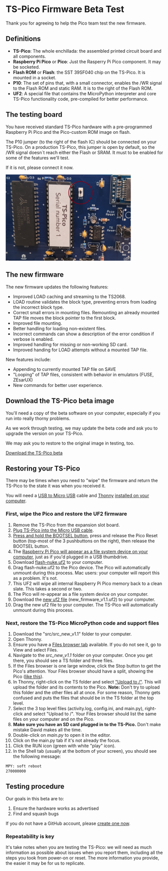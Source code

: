 # TS-Pico Firmware Beta Test 
Thank you for agreeing to help the Pico team test the new firmware.

## Definitions

- **TS-Pico**: The whole enchillada: the assembled printed circuit board and all components.
- **Raspberry Pi Pico** or **Pico**: Just the Rasperry Pi Pico component. It may be socketed.
- **Flash ROM** or **Flash**: the SST 39SF040 chip on the TS-Pico. It is mounted in a socket.
- **P10**: The set of pins that, with a small connector, enables the /WR signal to the Flash ROM and static RAM. It is to the right of the Flash ROM.
- **UF2**: A special file that contains the MicroPython interpreter and core TS-Pico functionality code, pre-compiled for better performance.

## The testing board

You have received standard TS-Pico hardware with a pre-programmed Raspberry Pi Pico and the Pico-custom ROM image on flash. 

The P10 jumper (to the right of the flash IC) should be connected on your TS-Pico. On a production TS-Pico, this jumper is open by default, so the /WR signal doesn´t reach either the Flash or SRAM. It must to be enabled for some of the features we'll test.

If it is not, please connect it now.

<img src="/P10_location.jpg" alt="Install this jumper" width="400"> 

## The new firmware

The new firmware updates the following features:
- Improved LOAD caching and streaming to the TS2068.
- LOAD routine validates the block type, preventing errors from loading the incorrect block type.
- Correct small errors in mounting files. Remounting an already mounted TAP file moves the block pointer to the first block.
- Improved file mounting.
- Better handling for loading non-existent files.
- Incorrect commands can show a description of the error condition if verbose is enabled.
- Improved handling for missing or non-working SD card.
- Improved handing for LOAD attempts without a mounted TAP file.

New features include:
- Appending to currently mounted TAP file on SAVE
- "Looping" of TAP files, consistent with behavior in emulators (FUSE, ZEsarUX)
- New commands for better user experience.

## Download the TS-Pico beta image

You'll need a copy of the beta software on your computer, especially if you run into really thorny problems. 

As we work through testing, we may update the beta code and ask you to upgrade the version on your TS-Pico.

We may ask you to restore to the original image in testing, too.

[Download the TS-Pico beta](https://github.com/timex-sinclair-projects/TS-Pico/archive/refs/heads/Beta.zip)

## Restoring your TS-Pico

There may be times when you need to "wipe" the firmware and return the TS-Pico to the state it was when you received it.

You will need a [USB to Micro USB](https://www.google.com/search?q=micro+usb) cable and [Thonny](https://thonny.org/) [installed on your computer](https://projects.raspberrypi.org/en/projects/getting-started-with-the-pico/2). 

### First, wipe the Pico and restore the UF2 firmware
1. Remove the TS-Pico from the expansion slot board.
2. [Plug TS-Pico into the Micro USB cable](images/Pico-Top-Plug-v2.png).
3. [Press and hold the BOOTSEL button](images/Pico-bootsel.png), press and release the Pico Reset button (top-most of the 3 pushbuttons on the right), then release the BOOTSEL button.
4. The [Raspberry Pi Pico will appear as a file system device on your computer](images/RPI%20file%20device.png), just as if you'd plugged in a USB thumbdrive.
5. Download [flash-nuke.uf2](firmware/flash_nuke.uf2) to your computer.
6. Drag flash-nuke.uf2 to the Pico device. The Pico will automatically unmount during this process. Mac users: your computer will report this as a problem. It's not.
7. This UF2 will wipe all internal Raspberry Pi Pico memory back to a clean slate. This takes a second or two.
8. The Pico will re-appear as a file system device on your computer.
9. Download the [new uf2 file](firmware/new_firmware_v1.1.uf2) (new_firmware_v1.1.uf2) to your computer.
10. Drag the new uf2 file to your computer. The TS-Pico will automatically unmount during this process.

### Next, restore the TS-Pico MicroPython code and support files

1. Download the "src/src_new_v1.1" folder to your computer.
2. Open Thonny.
4. Ensure you have a [Files browser tab](images/Files%20browser.png) available. If you do not see it, go to View and select Files.
5. Navigate to the *src_new_v1.1* folder on your computer. Once you get there, you should see a TS folder and three files.
6. If the Files browser is one large window, click the Stop button to get the Pico's attention. Your Files browser should have a split, showing the Pico ([like this](images/Files-browser-split.png)).
7. In Thonny, right-click on the TS folder and select ["Upload to /"](images/Upload%20to%20Pico.png). This will upload the folder and its contents to the Pico. **Note:** Don't try to upload this folder and the other files all at once. For some reason, Thonny gets confused and puts the files that should be in the TS folder at the top level.
8. Select the 3 top level files (activity.log, config.ini, and main.py), right-click and select "Upload to /". Your Files browser should list the same files on your computer and on the Pico.
9. **Make sure you have an SD card plugged in to the TS-Pico.** Don't make mistake David makes all the time.
10. Double-click on *main.py* to open it in the editor.
11. Click on the main.py tab if it's not already the focus.
12. Click the RUN icon (green with white "play" icon).
13. In the Shell tab (usually at the bottom of your screen), you should see the following message:

```
MPY: soft reboot
270000000
````

## Testing procedure

Our goals in this beta are to:
1. Ensure the hardware works as advertised
2. Find and squash bugs

If you do not have a GitHub account, please [create one now](https://docs.github.com/en/get-started/start-your-journey/creating-an-account-on-github).

### Repeatability is key

It's take notes when you are testing the TS-Pico: we will need as much information as possible about issues when you report them, including all the steps you took from power-on or reset. The more information you provide, the easier it may be for us to replicate.


